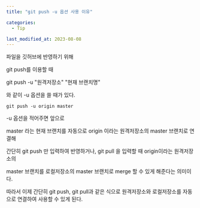 ```yaml
---
title: "git push -u 옵션 사용 이유"

categories:
  - Tip

last_modified_at: 2023-08-08
---
```


파일을 깃허브에 반영하기 위해

git push를 이용할 때

git push -u "원격저장소" "현재 브랜치명"

와 같이 -u 옵션을 쓸 때가 있다.

```
git push -u origin master
```

-u 옵션을 적어주면 앞으로

master 라는 현재 브랜치를 자동으로 origin 이라는 원격저장소의 master 브랜치로
연결해  

간단히 git push 만 입력하여 반영하거나, git pull 을 입력할 때 origin이라는 원격저장소의  

master 브랜치를 로컬저장소의 master 브랜치로 merge 할 수 있게 해준다는 의미이다.

따라서 이제 간단히 git push, git pull과 같은 식으로 원격저장소와 로컬저장소를
자동으로 연결하여 사용할 수 있게 된다.
